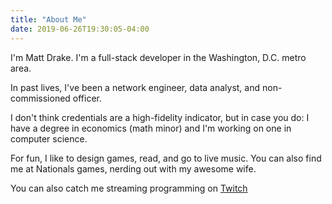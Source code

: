 ```yaml
---
title: "About Me"
date: 2019-06-26T19:30:05-04:00
---
```


I'm Matt Drake. I'm a full-stack developer in the Washington, D.C. metro area.

In past lives, I've been a network engineer, data analyst, and non-commissioned
officer.

I don't think credentials are a high-fidelity indicator, but in case you do: I
have a degree in economics (math minor) and I'm working on one in computer
science.

For fun, I like to design games, read, and go to live music. You can also find
me at Nationals games, nerding out with my awesome wife.

You can also catch me streaming programming on
[Twitch](https://twitch.tv/mdrakedev)
